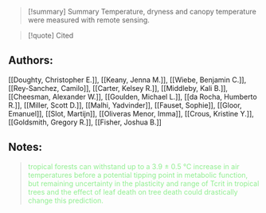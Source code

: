   
>[!summary] Summary
>Temperature, dryness and canopy temperature were measured with remote sensing.

>[!quote] Cited
## Authors:
[[Doughty, Christopher E.]], [[Keany, Jenna M.]], [[Wiebe, Benjamin C.]], [[Rey-Sanchez, Camilo]], [[Carter, Kelsey R.]], [[Middleby, Kali B.]], [[Cheesman, Alexander W.]], [[Goulden, Michael L.]], [[da Rocha, Humberto R.]], [[Miller, Scott D.]], [[Malhi, Yadvinder]], [[Fauset, Sophie]], [[Gloor, Emanuel]], [[Slot, Martijn]], [[Oliveras Menor, Imma]], [[Crous, Kristine Y.]], [[Goldsmith, Gregory R.]], [[Fisher, Joshua B.]]

## Notes:

> <span style="color: #90EE90">tropical forests can withstand up to a 3.9 ± 0.5 °C increase in air temperatures before a potential tipping point in metabolic function, but remaining uncertainty in the plasticity and range of Tcrit in tropical trees and the effect of leaf death on tree death could drastically change this prediction.</span>
    

    


